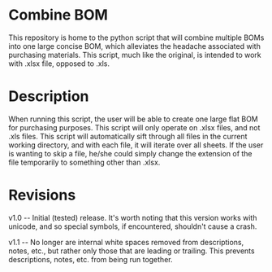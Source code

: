 # Combine BOM
This repository is home to the python script that will combine multiple BOMs into one large concise BOM, which alleviates the headache associated with purchasing materials. This script, much like the original, is intended to work with .xlsx file, opposed to .xls.  

# Description 
When running this script, the user will be able to create one large flat BOM for purchasing purposes.  This script will only operate on .xlsx files, and not .xls files. This script will automatically sift through all files in the current working directory, and with each file, it will iterate over all sheets.  If the user is wanting to skip a file, he/she could simply change the extension of the file temporarily to something other than .xlsx.   

# Revisions
v1.0 -- Initial (tested) release.  It's worth noting that this version works with unicode, and so special symbols, if encountered, shouldn't cause a crash.  

v1.1 -- No longer are internal white spaces removed from descriptions, notes, etc., but rather only those that are leading or trailing.  This prevents descriptions, notes, etc. from being run together.
